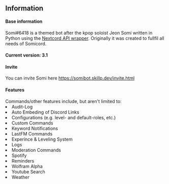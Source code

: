 <h2>Information</h2>

<h4>Base information</h4>

Somi#6418 is a themed bot after the kpop soloist Jeon Somi written in Python using the [Nextcord API wrapper](https://docs.nextcord.dev/en/stable/).
Originally it was created to fullfil all needs of Somicord.

<h4>Current version: <b>3.1</b></h4>

<h4>Invite</h4>

You can invite Somi here https://somibot.skillp.dev/invite.html

<h4>Features</h4>
Commands/other features include, but aren't limited to:
<li>Audit-Log</li>
<li>Auto Embeding of Discord Links</li>
<li>Configurations (e.g. level- and default-roles, etc.)</li>
<li>Custom Commands</li>
<li>Keyword Notifications</li>
<li>LastFM Commands</li>
<li>Experince & Leveling System</li>
<li>Logs</li>
<li>Moderation Commands</li>
<li>Spotify</li>
<li>Reminders</li>
<li>Wolfram Alpha</li>
<li>Youtube Search</li>
<li>Weather</li>